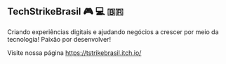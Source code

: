 ## TechStrikeBrasil 🎮 💻 🇧🇷

Criando experiências digitais e ajudando negócios a crescer por meio da tecnologia!
Paixão por desenvolver!

Visite nossa página https://tstrikebrasil.itch.io/
